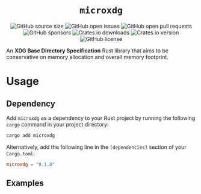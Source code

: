 <div align="center">
  <h1 align="center"><code>microxdg</code></h1>

  ![GitHub source size](https://img.shields.io/github/languages/code-size/marcoradocchia/microxdg?color=ea6962&logo=github)
  ![GitHub open issues](https://img.shields.io/github/issues-raw/marcoradocchia/microxdg?color=%23d8a657&logo=github)
  ![GitHub open pull requests](https://img.shields.io/github/issues-pr-raw/marcoradocchia/microxdg?color=%2389b482&logo=github)
  ![GitHub sponsors](https://img.shields.io/github/sponsors/marcoradocchia?color=%23d3869b&logo=github)
  ![Crates.io downloads](https://img.shields.io/crates/d/microxdg?label=crates.io%20downloads&logo=rust)
  ![Crates.io version](https://img.shields.io/crates/v/microxdg?logo=rust&color=%23d8a657)
  ![GitHub license](https://img.shields.io/github/license/marcoradocchia/microxdg?color=%23e78a4e)
</div>

An **XDG Base Directory Specification** Rust library that aims to be
conservative on memory allocation and overall memory footprint.

# Usage

## Dependency

Add `microxdg` as a dependency to your Rust project by running the following
`cargo` command in your project directory:
```sh
cargo add microxdg
```

Alternatively, add the following line in the `[dependencies]` section of your
`Cargo.toml`:
```toml
microxdg = "0.1.0"
```

## Examples
<!-- TODO: provide examples for `Xdg` and `XdgApp` -->